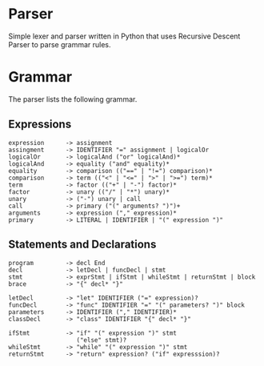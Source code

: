 # Parser
Simple lexer and parser written in Python that uses Recursive Descent Parser to parse grammar rules.

# Grammar
The parser lists the following grammar.

## Expressions
```
expression      -> assignment
assingment      -> IDENTIFIER "=" assignment | logicalOr
logicalOr       -> logicalAnd ("or" logicalAnd)*
logicalAnd      -> equality ("and" equality)*
equality        -> comparison (("==" | "!=") comparison)*
comparison      -> term (("<" | "<=" | ">" | ">=") term)*
term            -> factor (("+" | "-") factor)*
factor          -> unary (("/" | "*") unary)*
unary           -> ("-") unary | call
call            -> primary ("(" arguments? ")")+
arguments       -> expression ("," expression)*
primary         -> LITERAL | IDENTIFIER | "(" expression ")"
```

## Statements and Declarations
```
program         -> decl End
decl            -> letDecl | funcDecl | stmt
stmt            -> exprStmt | ifStmt | whileStmt | returnStmt | block
brace           -> "{" decl* "}"

letDecl         -> "let" IDENTIFIER ("=" expression)?
funcDecl        -> "func" IDENTIFIER "=" "(" parameters? ")" block
parameters      -> IDENTIFIER ("," IDENTIFIER)*
classDecl       -> "class" IDENTIFIER "{" decl* "}"

ifStmt          -> "if" "(" expression ")" stmt
                   ("else" stmt)?
whileStmt       -> "while" "(" expression ")" stmt
returnStmt      -> "return" expression? ("if" expresssion)?
```
